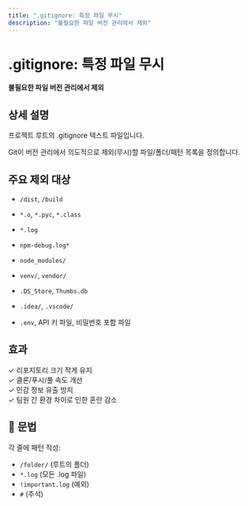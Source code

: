 ```yaml
---
title: ".gitignore: 특정 파일 무시"
description: "불필요한 파일 버전 관리에서 제외"
---
```


# .gitignore: 특정 파일 무시

**불필요한 파일 버전 관리에서 제외**

## 상세 설명

프로젝트 루트의 .gitignore 텍스트 파일입니다.

Git이 버전 관리에서 의도적으로 제외(무시)할 파일/폴더/패턴 목록을 정의합니다.

## 주요 제외 대상

- `/dist`, `/build`
- `*.o`, `*.pyc`, `*.class`

- `*.log`
- `npm-debug.log*`

- `node_modules/`
- `venv/`, `vendor/`

- `.DS_Store`, `Thumbs.db`
- `.idea/`, `.vscode/`

- `.env`, API 키 파일, 비밀번호 포함 파일

## 효과

✓ 리포지토리 크기 작게 유지  
✓ 클론/푸시/풀 속도 개선  
✓ 민감 정보 유출 방지  
✓ 팀원 간 환경 차이로 인한 혼란 감소

## 📝 문법

각 줄에 패턴 작성:

- `/folder/` (루트의 폴더)
- `*.log` (모든 .log 파일)
- `!important.log` (예외)
- `#` (주석)
